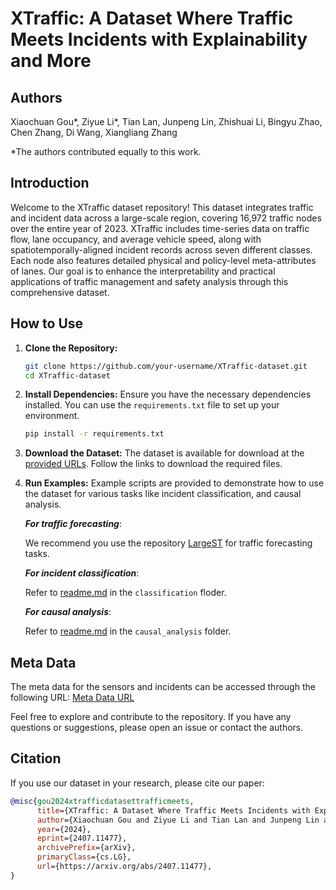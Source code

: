 
# XTraffic: A Dataset Where Traffic Meets Incidents with Explainability and More

## Authors
Xiaochuan Gou\*, Ziyue Li\*, Tian Lan, Junpeng Lin, Zhishuai Li, Bingyu Zhao, Chen Zhang, Di Wang, Xiangliang Zhang

*The authors contributed equally to this work.


## Introduction
Welcome to the XTraffic dataset repository! This dataset integrates traffic and incident data across a large-scale region, covering 16,972 traffic nodes over the entire year of 2023. XTraffic includes time-series data on traffic flow, lane occupancy, and average vehicle speed, along with spatiotemporally-aligned incident records across seven different classes. Each node also features detailed physical and policy-level meta-attributes of lanes. Our goal is to enhance the interpretability and practical applications of traffic management and safety analysis through this comprehensive dataset.

## How to Use
1. **Clone the Repository:**
    ```bash
    git clone https://github.com/your-username/XTraffic-dataset.git
    cd XTraffic-dataset
    ```

2. **Install Dependencies:**
    Ensure you have the necessary dependencies installed. You can use the `requirements.txt` file to set up your environment.
    ```bash
    pip install -r requirements.txt
    ```

3. **Download the Dataset:**
    The dataset is available for download at the [provided URLs](https://www.kaggle.com/datasets/gpxlcj/xtraffic/). Follow the links to download the required files.

4.  **Run Examples:**
    Example scripts are provided to demonstrate how to use the dataset for various tasks like incident classification, and causal analysis.
    
    
    ***For traffic forecasting***:

    We recommend you use the repository [LargeST](https://github.com/liuxu77/LargeST) for traffic forecasting tasks.

    ***For incident classification***:
    
    Refer to [readme.md](./classification/readme.md) in the `classification` floder.
    
    ***For causal analysis***:

    Refer to [readme.md](./causal_analysis/readme.md) in the `causal_analysis` folder.


## Meta Data
The meta data for the sensors and incidents can be accessed through the following URL:
[Meta Data URL](https://github.com/XAITraffic/XTraffic/blob/main/xtraffic-metadata.json)

Feel free to explore and contribute to the repository. If you have any questions or suggestions, please open an issue or contact the authors.


## Citation
If you use our dataset in your research, please cite our paper:

```bibtex
@misc{gou2024xtrafficdatasettrafficmeets,
      title={XTraffic: A Dataset Where Traffic Meets Incidents with Explainability and More}, 
      author={Xiaochuan Gou and Ziyue Li and Tian Lan and Junpeng Lin and Zhishuai Li and Bingyu Zhao and Chen Zhang and Di Wang and Xiangliang Zhang},
      year={2024},
      eprint={2407.11477},
      archivePrefix={arXiv},
      primaryClass={cs.LG},
      url={https://arxiv.org/abs/2407.11477}, 
}

